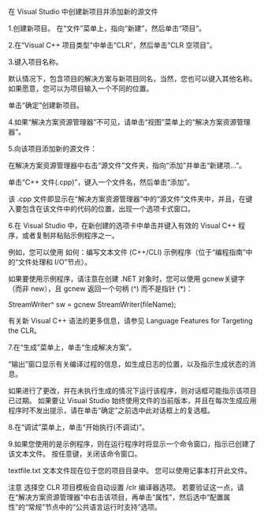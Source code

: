 在 Visual Studio 中创建新项目并添加新的源文件

1.创建新项目。 在“文件”菜单上，指向“新建”，然后单击“项目”。 

2.在“Visual C++ 项目类型”中单击“CLR”，然后单击“CLR 空项目”。

3.键入项目名称。

默认情况下，包含项目的解决方案与新项目同名，当然，您也可以键入其他名称。 如果愿意，您可以为项目输入一个不同的位置。 

单击“确定”创建新项目。

4.如果“解决方案资源管理器”不可见，请单击“视图”菜单上的“解决方案资源管理器”。

5.向该项目添加新的源文件：

在解决方案资源管理器中右击“源文件”文件夹，指向“添加”并单击“新建项...”。

单击“C++ 文件(.cpp)”，键入一个文件名，然后单击“添加”。

该 .cpp 文件即显示在“解决方案资源管理器”中的“源文件”文件夹中，并且，在键入要包含在该文件中的代码的位置，出现一个选项卡式窗口。

6.在 Visual Studio 中，在新创建的选项卡中单击并键入有效的 Visual C++ 程序，或者复制并粘贴示例程序之一。

例如，您可以使用 如何：编写文本文件 (C++/CLI) 示例程序（位于“编程指南”中的“文件处理和 I/O”节点）。

如果要使用示例程序，请注意在创建 .NET 对象时，您可以使用 gcnew关键字（而非 new），且 gcnew 返回一个句柄 (^) 而不是指针 (*)：

StreamWriter^ sw = gcnew StreamWriter(fileName);

有关新 Visual C++ 语法的更多信息，请参见 Language Features for Targeting the CLR。

7.在“生成”菜单上，单击“生成解决方案”。

“输出”窗口显示有关编译过程的信息，如生成日志的位置，以及指示生成状态的消息。

如果进行了更改，并在未执行生成的情况下运行该程序，则对话框可能指示该项目已过期。 如果要让 Visual Studio 始终使用文件的当前版本，并且在每次生成应用程序时不发出提示，请在单击“确定”之前选中此对话框上的复选框。 

8.在“调试”菜单上，单击“开始执行(不调试)”。

9.如果您使用的是示例程序，则在运行程序时将显示一个命令窗口，指示已创建了该文本文件。 按任意键，关闭该命令窗口。 

textfile.txt 文本文件现在位于您的项目目录中。 您可以使用记事本打开此文件。 

注意 
选择空 CLR 项目模板会自动设置 /clr 编译器选项。 若要验证这一点，请在“解决方案资源管理器”中右击该项目，再单击“属性”，然后选中“配置属性”的“常规”节点中的“公共语言运行时支持”选项。 
 

